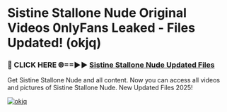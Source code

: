 # Sistine Stallone Nude Original Videos 0nlyFans Leaked - Files Updated! (okjq)

<h3>🔴 CLICK HERE 🌐==►► <a href="https://tinyurl.com/52m3yx9h" rel="nofollow">Sistine Stallone Nude Updated Files</a></h3>

Get Sistine Stallone Nude and all content. Now you can access all videos and pictures of Sistine Stallone Nude. New Updated Files 2025!

[![okjq](https://i.imgur.com/TnHtlc8.gif)](https://tinyurl.com/52m3yx9h)
